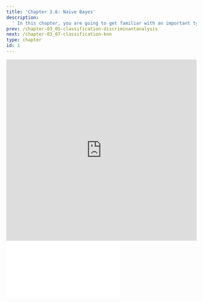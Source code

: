 ```yaml
---
title: 'Chapter 3.6: Naive Bayes'
description:
  ' In this chapter, you are going to get familiar with an important type of classifier, namely the Naive Bayes. For some types of probability models, naive Bayes classifiers can be trained very efficiently in a supervised learning setting.'
prev: /chapter-03_05-classification-discriminantanalysis
next: /chapter-03_07-classification-knn
type: chapter
id: 1
---
```


<exercise id="1" title="Video Lecture">

<iframe width="100%" height="480" src="https://www.youtube.com/embed/bvAYZsIt04U" frameborder="0" allow="accelerometer; autoplay; encrypted-media; gyroscope; picture-in-picture" allowfullscreen></iframe>

</exercise>

<exercise id="2" title="Slides">

<object data="pdfs/3/slides-classification-naivebayes.pdf" type="application/pdf" style="width:100%;height:480px">
    <embed src="pdfs/3/slides-classification-naivebayes.pdf" type="application/pdf" />
</object>

</exercise>

